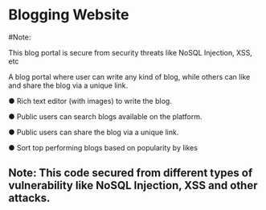 # Blogging Website

#Note:

This blog portal is secure from security threats like NoSQL Injection, XSS, etc

A blog portal where user can write any kind of blog, while others can like and share the blog
via a unique link.


● Rich text editor (with images) to write the blog.

● Public users can search blogs available on the platform.

● Public users can share the blog via a unique link.

● Sort top performing blogs based on popularity by likes

## Note: This code secured from different types of vulnerability like NoSQL Injection, XSS and other attacks.
